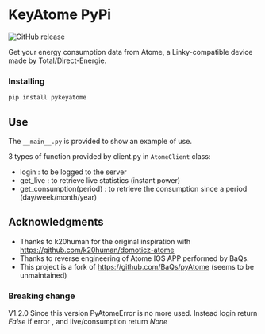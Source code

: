 # KeyAtome PyPi
![GitHub release](https://img.shields.io/github/release/jugla/pyKeyAtome)

Get your energy consumption data from Atome, a Linky-compatible device made by Total/Direct-Energie.

### Installing
```
pip install pykeyatome
```

## Use
The `__main__.py` is provided to show an example of use.

3 types of function provided by client.py in `AtomeClient` class:
- login : to be logged to the server
- get_live : to retrieve live statistics (instant power)
- get_consumption(period) : to retrieve the consumption since a period (day/week/month/year)

## Acknowledgments
* Thanks to k20human for the original inspiration with https://github.com/k20human/domoticz-atome
* Thanks to reverse engineering of Atome IOS APP performed by BaQs.
* This project is a fork of https://github.com/BaQs/pyAtome (seems to be unmaintained)

### Breaking change
V1.2.0 Since this version PyAtomeError is no more used. Instead login return *False* if error , and live/consumption return *None*

